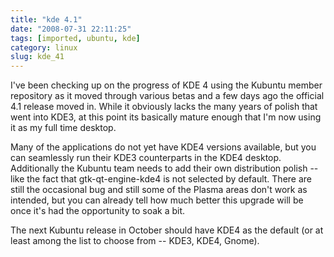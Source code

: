 ```yaml
---
title: "kde 4.1"
date: "2008-07-31 22:11:25"
tags: [imported, ubuntu, kde]
category: linux
slug: kde_41
---
```


I've been checking up on the progress of KDE 4 using the Kubuntu member
repository as it moved through various betas and a few days ago the official 4.1
release moved in. While it obviously lacks the many years of polish that went
into KDE3, at this point its basically mature enough that I'm now using it as my
full time desktop.

Many of the applications do not yet have KDE4 versions available, but you can
seamlessly run their KDE3 counterparts in the KDE4 desktop. Additionally the
Kubuntu team needs to add their own distribution polish -- like the fact that
gtk-qt-engine-kde4 is not selected by default. There are still the occasional
bug and still some of the Plasma areas don't work as intended, but you can
already tell how much better this upgrade will be once it's had the opportunity
to soak a bit.

The next Kubuntu release in October should have KDE4 as the default (or at least
among the list to choose from -- KDE3, KDE4, Gnome).
